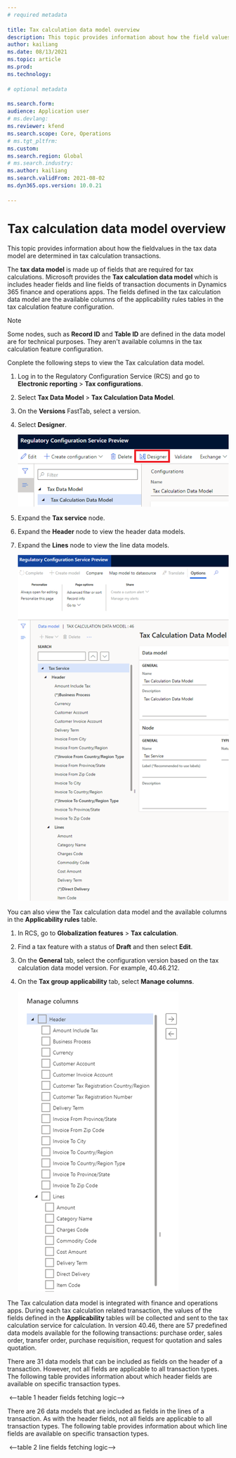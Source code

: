```yaml
---
# required metadata

title: Tax calculation data model overview
description: This topic provides information about how the field values in the tax data model are determined during tax calculation transactions.
author: kailiang
ms.date: 08/13/2021
ms.topic: article
ms.prod: 
ms.technology: 

# optional metadata

ms.search.form:
audience: Application user
# ms.devlang: 
ms.reviewer: kfend
ms.search.scope: Core, Operations
# ms.tgt_pltfrm: 
ms.custom: 
ms.search.region: Global
# ms.search.industry: 
ms.author: kailiang
ms.search.validFrom: 2021-08-02
ms.dyn365.ops.version: 10.0.21

---
```

# Tax calculation data model overview

This topic provides information about how the fieldvalues in the tax data model are determined in tax calculation transactions.

The **tax data model** is made up of fields that are required for tax calculations. Microsoft provides the **Tax calculation data model** which is includes header fields and line fields of transaction documents in Dynamics 365 finance and operations apps. The fields defined in the tax calculation data model are the available columns of the applicability rules tables in the tax calculation feature configuration.

> [!NOTE] 
> Some nodes, such as **Record ID** and **Table ID** are defined in the data model are for technical purposes. They aren't available columns in the tax calculation feature configuration.

Conplete the following steps to view the Tax calculation data model.

1.  Log in to the Regulatory Configuration Service (RCS) and go to **Electronic reporting** > **Tax configurations**.
2.  Select **Tax Data Model** > **Tax Calculation Data Model**.
3.  On the **Versions** FastTab, select a version.
4.  Select **Designer**.

    [![Data model designer (button)](./media/tax-calculation-model-mapping-1.png)](./media/tax-calculation-model-mapping-1.png)

5.  Expand the **Tax service** node.
6.  Expand the **Header** node to view the header data models.
7.  Expand the **Lines** node to view the line data models.

    [![Data models](./media/tax-calculation-model-mapping-2.png)](./media/tax-calculation-model-mapping-2.png)

You can also view the Tax calculation data model and the available columns in the **Applicability rules** table.

1.  In RCS, go to **Globalization features** > **Tax calculation**.
2.  Find a tax feature with a status of **Draft** and then select **Edit**.
3.  On the **General** tab, select the configuration version based on the tax calculation data model version. For example, 40.46.212.
4.  On the **Tax group applicability** tab, select **Manage columns**.

    [![Manage columns](./media/tax-calculation-model-mapping-3.png)](./media/tax-calculation-model-mapping-3.png)

The Tax calculation data model is integrated with finance and operations apps. During each tax calculation related transaction, the values of the fields defined in the **Applicability** tables will be collected and sent to the tax calculation service for calculation. In version 40.46, there are 57 predefined data models available for the following transactions: purchase order, sales order, transfer order, purchase requisition, request for quotation and sales quotation.

There are 31 data models that can be included as fields on the header of a transaction. However, not all fields are applicable to all transaction types. The following table provides information about which header fields are available on specific transaction types. 




​                   <--table 1 header fields fetching logic-->



There are 26 data models that are included as fields in the lines of a transaction. As with the header fields, not all fields are applicable to all transaction types. The following table provides information about which line fields are available on specific transaction types. 


​                   <--table 2 line fields fetching logic-->

